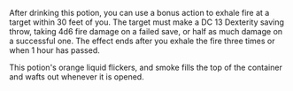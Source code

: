 After drinking this potion, you can use a bonus action to exhale fire at a target within 30 feet of you. The target must make a DC 13 Dexterity saving throw, taking 4d6 fire damage on a failed save, or half as much damage on a successful one. The effect ends after you exhale the fire three times or when 1 hour has passed.

This potion's orange liquid flickers, and smoke fills the top of the container and wafts out whenever it is opened.